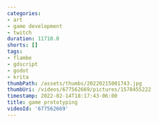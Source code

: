 ```yaml
---
categories:
- art
- game development
- twitch
duration: 11710.0
shorts: []
tags:
- flambe
- gdscript
- godot
- krita
thumbPath: /assets/thumbs/20220215001743.jpg
thumbUri: /videos/677562669/pictures/1578455222
timestamp: 2022-02-14T18:17:43-06:00
title: game prototyping
videoId: '677562669'
---
```

